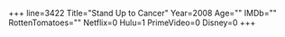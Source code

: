 +++
line=3422
Title="Stand Up to Cancer"
Year=2008
Age=""
IMDb=""
RottenTomatoes=""
Netflix=0
Hulu=1
PrimeVideo=0
Disney=0
+++

